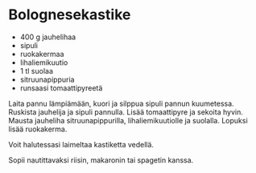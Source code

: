 Bolognesekastike
================

+ 400 g jauhelihaa
+ sipuli
+ ruokakermaa
+ lihaliemikuutio
+ 1 tl suolaa
+ sitruunapippuria
+ runsaasi tomaattipyreetä

Laita pannu lämpiämään, kuori ja silppua sipuli pannun kuumetessa. Ruskista jauhelija ja sipuli pannulla. Lisää tomaattipyre ja sekoita hyvin. Mausta jauheliha sitruunapippurilla, lihaliemikuutiolle ja suolalla. Lopuksi lisää ruokakerma.

Voit halutessasi laimeltaa kastiketta vedellä.

Sopii nautittavaksi riisin, makaronin tai spagetin kanssa. 